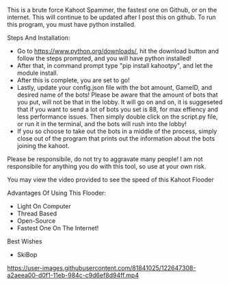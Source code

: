 This is a brute force Kahoot Spammer, the fastest one on Github, or on the internet. This will continue to be updated after I post this on github.
To run this program, you must have python installed. 

Steps And Installation:

- Go to https://www.python.org/downloads/, hit the download button and follow the steps prompted, and you will have python installed!
-  After that, in command prompt type "pip install kahootpy", and let the module install. 
-  After this is complete, you are set to go! 
-  Lastly, update your config.json file with the bot amount, GameID, and desired name of the bots! Please be aware that the amount of bots that you put, will not be that in the lobby. It will go on and on, it is suggeseted that if you want to send a lot of bots you set is 88, for max effiency and less performance issues. Then simply double click on the script.py file, or run it in the terminal, and the bots will rush into the lobby! 
-  If you so choose to take out the bots in a middle of the process, simply close out of the program that prints out the information about the bots joining the kahoot.


Please be responsibile, do not try to aggravate many people!
I am not responsibile for anything you do with this tool, so use at your own risk.

You may view the video provided to see the speed of this Kahoot Flooder

Advantages Of Using This Flooder:
- Light On Computer
- Thread Based
- Open-Source
- Fastest One On The Internet!

Best Wishes
  - SkiBop


https://user-images.githubusercontent.com/81841025/122647308-a2aeea00-d0f1-11eb-984c-c9d6ef8d94ff.mp4
